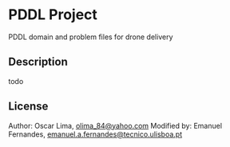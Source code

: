 PDDL Project
============

PDDL domain and problem files for drone delivery

## Description

todo

## License

Author: Oscar Lima, olima_84@yahoo.com
Modified by: Emanuel Fernandes, emanuel.a.fernandes@tecnico.ulisboa.pt
